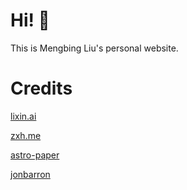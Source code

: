 # Hi! 🤔

This is Mengbing Liu's personal website.


# Credits
[lixin.ai](https:lixin.ai/)

[zxh.me](https://zxh.me/)

[astro-paper](https://github.com/satnaing/astro-paper)

[jonbarron](https://jonbarron.info/)